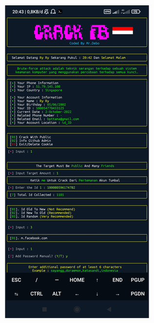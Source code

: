 <br/>

<img src="https://github.com/MrDebo/Crack-Fb/blob/main/Screenshot_2022-10-02-20-43-02-875_com.termux.jpg" />
